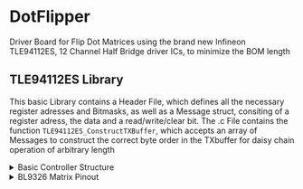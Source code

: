 # DotFlipper
Driver Board for Flip Dot Matrices using the brand new Infineon TLE94112ES, 12 Channel Half Bridge driver ICs, to minimize the BOM length


## TLE94112ES Library
This basic Library contains a Header File, which defines all the necessary register adresses and Bitmasks, as well as a Message struct,
consiting of a register adress, the data and a read/write/clear bit.
The .c File contains the function `TLE94112ES_ConstructTXBuffer`, which accepts an array of Messages to construct the correct byte order in the TXbuffer for daisy chain operation of arbitrary length 

<details><summary>Basic Controller Structure</summary>


```
 
                                         ┌────────────┐                    ┌───────────┐
                                         │            │                    │           │
                                         │    NES     │ SPI Unidirectional │           │
                                         │  Gamepad   ├──────────────────► │           │
                                         │            │                    │           │
                                         └────────────┘                    │           │
                                                                           │           │
                                                                           │           │
                         ┌─────┐    ┌─────┐    ┌─────┐                     │           │ 
                         │ TLE │    │ TLE │    │ TLE │  SPI Bidirectional  │           │
                         │     │◄───┤     │◄───┤     │◄────────────────────┤   STM32   │
                         │ C2  │    │ C1  │    │ C0  │    Daisy Chain      │           │
                         └──┬──┘    └─────┘    └─────┘                     │           │
                            │                                              │           │
                            ▼          ┌──────────────────────────────────►│           │
                         ┌─────┐       │                                   │           │
                         │ TLE │       │                                   └───────────┘
                         │     │       │
                         │ R0  │       │
                         └──┬──┘       │
                            │          │
                            │          │
                            ▼          │
                         ┌─────┐       │
                         │ TLE │       │
                         │     ├───────┘
                         │ R0  │
                         └─────┘

```
</details>
<details><summary>BL9326 Matrix Pinout</summary>

| BL9326 |        |  | NC | C29 | C28 | C27 | C26 | C25 | C24 |     | C22 | C21 | C20 | C19 | C18 | C17 | C16 |     | C14 | C13 | C12 | C11 | C10 | C9 | C8 |    | C6 | C5 | C4 | C3 | C2 | C1 | C0 |  |        |        |
| ------ | ------ | - | -- | --- | --- | --- | --- | --- | --- | --- | --- | --- | --- | --- | --- | --- | --- | --- | --- | --- | --- | --- | --- | -- | -- | -- | -- | -- | -- | -- | -- | -- | -- | - | ------ | ------ |
|        |        |  | NC | C29 | C28 | C27 | C26 | C25 | C24 |     | C22 | C21 | C20 | C19 | C18 | C17 | C16 |     | C14 | C13 | C12 | C11 | C10 | C9 | C8 |    | C6 | C5 | C4 | C3 | C2 | C1 | C0 |  |        |        |
| (L-1H) | (L-1L) |  |    |     |     |     |     |     |     | C23 |     |     |     |     |     |     |     | C15 |     |     |     |     |     |    |    | C7 |    |    |    |    |    |    |    |  | (L-1H) | (L-1L) |
| L0H    | L0L    |  |    |     |     |     |     |     |     |     |     |     |     |     |     |     |     |     |     |     |     |     |     |    |    |    |    |    |    |    |    |    |    |  | L0H    | L0L    |
| L1H    | L1L    |  |    |     |     |     |     |     |     |     |     |     |     |     |     |     |     |     |     |     |     |     |     |    |    |    |    |    |    |    |    |    |    |  | L1H    | L1L    |
| L2H    | L2L    |  |    |     |     |     |     |     |     |     |     |     |     |     |     |     |     |     |     |     |     |     |     |    |    |    |    |    |    |    |    |    |    |  | L2H    | L2L    |
| L3H    | L3L    |  |    |     |     |     |     |     |     |     |     |     |     |     |     |     |     |     |     |     |     |     |     |    |    |    |    |    |    |    |    |    |    |  | L3H    | L3L    |
| L4H    | L4L    |  |    |     |     |     |     |     |     |     |     |     |     |     |     |     |     |     |     |     |     |     |     |    |    |    |    |    |    |    |    |    |    |  | L4H    | L4L    |
| L5H    | L5L    |  |    |     |     |     |     |     |     |     |     |     |     |     |     |     |     |     |     |     |     |     |     |    |    |    |    |    |    |    |    |    |    |  | L5H    | L5L    |
|        |        |  |    |     |     |     |     |     |     |     |     |     |     |     |     |     |     |     |     |     |     |     |     |    |    |    |    |    |    |    |    |    |    |  |        |        |
| L6H    | L6L    |  |    |     |     |     |     |     |     |     |     |     |     |     |     |     |     |     |     |     |     |     |     |    |    |    |    |    |    |    |    |    |    |  | L6H    | L6L    |
| L7H    | L7L    |  |    |     |     |     |     |     |     |     |     |     |     |     |     |     |     |     |     |     |     |     |     |    |    |    |    |    |    |    |    |    |    |  | L7H    | L7L    |
| L8H    | L8L    |  |    |     |     |     |     |     |     |     |     |     |     |     |     |     |     |     |     |     |     |     |     |    |    |    |    |    |    |    |    |    |    |  | L8H    | L8L    |
| L9H    | L9L    |  |    |     |     |     |     |     |     |     |     |     |     |     |     |     |     |     |     |     |     |     |     |    |    |    |    |    |    |    |    |    |    |  | L9H    | L9L    |
| L10H   | L10L   |  |    |     |     |     |     |     |     |     |     |     |     |     |     |     |     |     |     |     |     |     |     |    |    |    |    |    |    |    |    |    |    |  | L10H   | L10L   |
| L11H   | L11L   |  |    |     |     |     |     |     |     |     |     |     |     |     |     |     |     |     |     |     |     |     |     |    |    |    |    |    |    |    |    |    |    |  | L11H   | L11L   |
| (L12H) | (L12L) |  |    |     |     |     |     |     |     | C23 |     |     |     |     |     |     |     | C15 |     |     |     |     |     |    |    | C7 |    |    |    |    |    |    |    |  | (L12H) | (L12L) |
|        |        |  | NC | C29 | C28 | C27 | C26 | C25 | C24 |     | C22 | C21 | C20 | C19 | C18 | C17 | C16 |     | C14 | C13 | C12 | C11 | C10 | C9 | C8 |    | C6 | C5 | C4 | C3 | C2 | C1 | C0 |  |        |        |
|        |        |  | NC | C29 | C28 | C27 | C26 | C25 | C24 |     | C22 | C21 | C20 | C19 | C18 | C17 | C16 |     | C14 | C13 | C12 | C11 | C10 | C9 | C8 |    | C6 | C5 | C4 | C3 | C2 | C1 | C0 |  |        |        |
</details>
